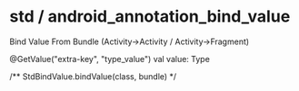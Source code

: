 # std / android_annotation_bind_value
Bind Value From Bundle (Activity->Activity / Activity->Fragment)

@GetValue("extra-key", "type_value")
val value: Type

/** StdBindValue.bindValue(class, bundle) */
